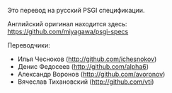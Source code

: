 Это перевод на русский PSGI спецификации.

Английский оригинал находится здесь: https://github.com/miyagawa/psgi-specs

Переводчики:

* Илья Чесноков (http://github.com/ichesnokov)
* Денис Федосеев (http://github.com/alpha6)
* Александр Воронов (http://github.com/avoronov)
* Вячеслав Тихановский (http://github.com/vti)
